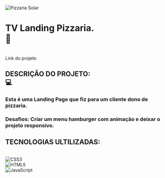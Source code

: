 ![Pizzaria Solar](https://github.com/andersonsouzacardoso/Cliente-Solar/assets/108300046/c6f3ab66-48ee-4b39-9516-0d06b9393fa4)
# TV Landing Pizzaria. <br>:pizza:
<br>  Link do projeto<br>
 ## DESCRIÇÃO DO PROJETO:<br>:computer:
### Esta é uma Landing Page que fiz para um cliente dono de pizzaria.<br>
### Desafios: Criar um menu hamburger com animação e deixar o projeto responsivo.<br>

 ## TECNOLOGIAS ULTILIZADAS:<br>

<br>![CSS3](https://img.shields.io/badge/css3-%231572B6.svg?style=for-the-badge&logo=css3&logoColor=white)<br/>
![HTML5](https://img.shields.io/badge/html5-%23E34F26.svg?style=for-the-badge&logo=html5&logoColor=white)<br/>
![JavaScript](https://img.shields.io/badge/javascript-%23323330.svg?style=for-the-badge&logo=javascript&logoColor=%23F7DF1E)<br>
